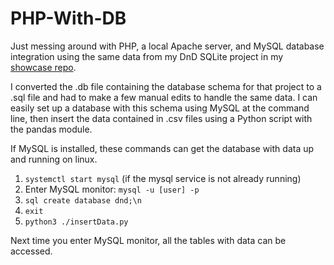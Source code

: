 # PHP-With-DB

Just messing around with PHP, a local Apache server, and MySQL database integration
using the same data from my DnD SQLite project in my [showcase repo](https://github.com/nogs573/showcase).

I converted the .db file containing the database schema for that project to a
.sql file and had to make a few manual edits to handle the same data. I can
easily set up a database with this schema using MySQL at the command line, then
insert the data contained in .csv files using a Python script with the pandas module.

If MySQL is installed, these commands can get the database with data up and running on linux.

1. `systemctl start mysql` (if the mysql service is not already running)
2. Enter MySQL monitor: `mysql -u [user] -p`
3. ```sql create database dnd;\n```
4. `exit`
5. `python3 ./insertData.py`

Next time you enter MySQL monitor, all the tables with data can be accessed.

